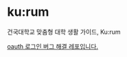 # ku:rum
건국대학교 맞춤형 대학 생활 가이드, Ku:rum

[oauth 로그인 버그 해결 레포입니다.](https://github.com/KU-rum/backend/pull/46)
